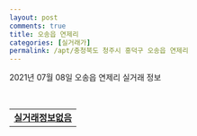 ```yaml
---
layout: post
comments: true
title: 오송읍 연제리
categories: [실거래가]
permalink: /apt/충청북도 청주시 흥덕구 오송읍 연제리
---
```


2021년 07월 08일 오송읍 연제리 실거래 정보

<script type="text/javascript">
  google.charts.load('current', {'packages':['corechart']});
  google.charts.setOnLoadCallback(drawChart);

  function drawChart() {
    var data = google.visualization.arrayToDataTable([['거래일', '매매', '전월세', '전매'], ['20-07', 25, 14, 0], ['20-08', 32, 24, 0], ['20-09', 24, 11, 0], ['20-10', 35, 19, 0], ['20-11', 50, 19, 0], ['20-12', 24, 19, 0], ['21-01', 10, 31, 0], ['21-02', 10, 16, 0], ['21-03', 11, 8, 0], ['21-04', 7, 13, 0], ['21-05', 12, 13, 0], ['21-06', 0, 5, 0], ['21-07', 0, 1, 0]]);

    var options = {
      title: '최근 1년간 유형별 거래량 추이',
      legend: { position: 'bottom' }
    };

    var chart = new google.visualization.LineChart(document.getElementById('columnchart_material'));
    chart.draw(data, (options));년간 
  }
</script>

<div id="columnchart_material" style="width: 95%; margin-left: -35px; display: block"></div>
<br>
<table>
  <tr>
    <td colspan="4" style="font-weight: bold;"><a href="https://search.naver.com/search.naver?query=오송읍 연제리 실거래정보없음">실거래정보없음</a></td>
  </tr>
    
</table>
    